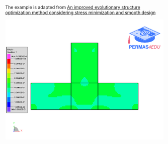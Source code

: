 The example is adapted from [An improved evolutionary structure optimization method considering stress minimization and smooth design](https://doi.org/10.1002/nme.7551)

![Double L-shaped struture](efratio.gif "Compliance minimization - two load cases")
